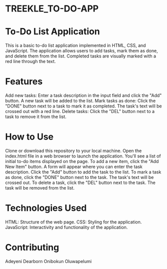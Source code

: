 # TREEKLE_TO-DO-APP
# To-Do List Application
This is a basic to-do list application implemented in HTML, CSS, and JavaScript. The application allows users to add tasks, mark them as done, and delete them from the list. Completed tasks are visually marked with a red line through the text.

# Features
Add new tasks: Enter a task description in the input field and click the "Add" button. A new task will be added to the list.
Mark tasks as done: Click the "DONE" button next to a task to mark it as completed. The task's text will be crossed out with a red line.
Delete tasks: Click the "DEL" button next to a task to remove it from the list.
# How to Use
Clone or download this repository to your local machine.
Open the index.html file in a web browser to launch the application.
You'll see a list of initial to-do items displayed on the page.
To add a new item, click the "Add New Item" button. A form will appear where you can enter the task description. Click the "Add" button to add the task to the list.
To mark a task as done, click the "DONE" button next to the task. The task's text will be crossed out.
To delete a task, click the "DEL" button next to the task. The task will be removed from the list.
# Technologies Used
HTML: Structure of the web page.
CSS: Styling for the application.
JavaScript: Interactivity and functionality of the application.
# Contributing
Adeyeni Dearborn
Onibokun Oluwapelumi